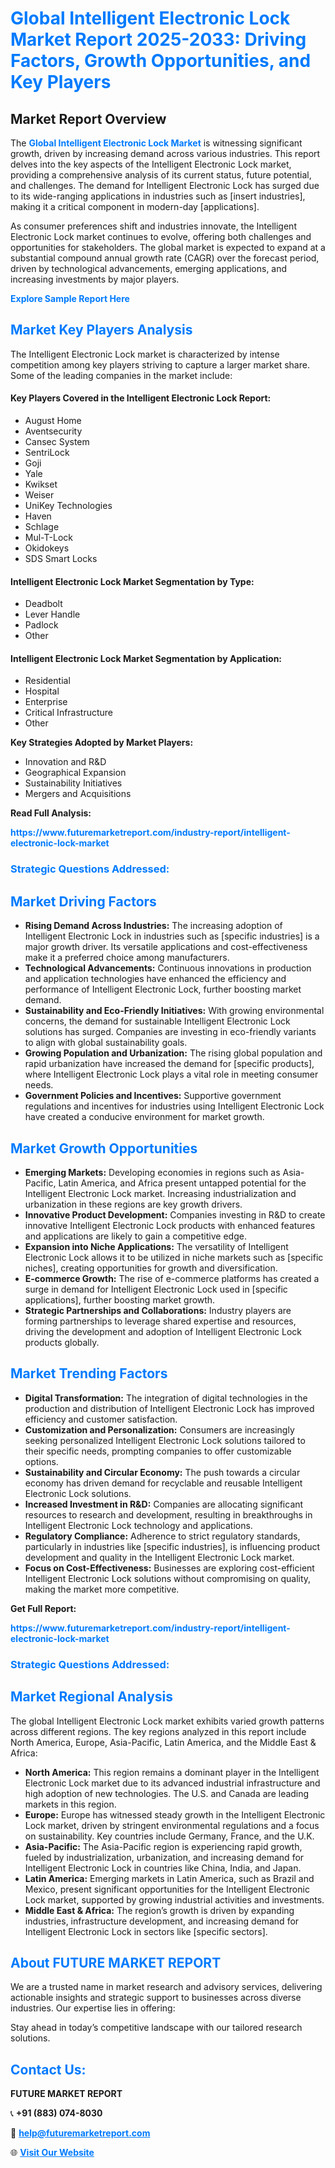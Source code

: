 <h1 style="color: #007BFF;">Global Intelligent Electronic Lock Market Report 2025-2033: Driving Factors, Growth Opportunities, and Key Players</h1>

<section id="overview">
<h2>Market Report Overview</h2>
<p>The <a href="https://www.futuremarketreport.com/industry-report/intelligent-electronic-lock-market" style="color: #007BFF; text-decoration: none;"><strong>Global Intelligent Electronic Lock Market</strong></a> is witnessing significant growth, driven by increasing demand across various industries. This report delves into the key aspects of the Intelligent Electronic Lock market, providing a comprehensive analysis of its current status, future potential, and challenges. The demand for Intelligent Electronic Lock has surged due to its wide-ranging applications in industries such as [insert industries], making it a critical component in modern-day [applications].</p>
<p>As consumer preferences shift and industries innovate, the Intelligent Electronic Lock market continues to evolve, offering both challenges and opportunities for stakeholders. The global market is expected to expand at a substantial compound annual growth rate (CAGR) over the forecast period, driven by technological advancements, emerging applications, and increasing investments by major players.</p>
</section>

<section id="overview">
<p><a href="https://www.futuremarketreport.com/request-sample/reportId=115409" style="color: #007BFF; text-decoration: none;"><strong>Explore Sample Report Here</strong></a></p>
</section>

<section id="key-players">
<h2 style="color: #007BFF;">Market Key Players Analysis</h2>
<p>The Intelligent Electronic Lock market is characterized by intense competition among key players striving to capture a larger market share. Some of the leading companies in the market include:</p>
<h4>Key Players Covered in the Intelligent Electronic Lock Report:</h4>
<ul><li>August Home</li><li>Aventsecurity</li><li>Cansec System</li><li>SentriLock</li><li>Goji</li><li>Yale</li><li>Kwikset</li><li>Weiser</li><li>UniKey Technologies</li><li>Haven</li><li>Schlage</li><li>Mul-T-Lock</li><li>Okidokeys</li><li>SDS Smart Locks</li></ul>
<h4>Intelligent Electronic Lock Market Segmentation by Type:</h4>
<ul><li>Deadbolt</li><li>Lever Handle</li><li>Padlock</li><li>Other</li></ul>

<h4>Intelligent Electronic Lock Market Segmentation by Application:</h4>
<ul><li>Residential</li><li>Hospital</li><li>Enterprise</li><li>Critical Infrastructure</li><li>Other</li></ul>
<p><strong>Key Strategies Adopted by Market Players:</strong></p>
<ul>
<li>Innovation and R&D</li>
<li>Geographical Expansion</li>
<li>Sustainability Initiatives</li>
<li>Mergers and Acquisitions</li>
</ul>
</section>

<section>
<p><strong>Read Full Analysis: </strong></p><a href="https://www.futuremarketreport.com/industry-report/intelligent-electronic-lock-market" style="color: #007BFF; text-decoration: none;"><strong>https://www.futuremarketreport.com/industry-report/intelligent-electronic-lock-market</strong></a>
<h3 style="color: #007BFF;">Strategic Questions Addressed:</h3>
</section>

<section id="driving-factors">
<h2 style="color: #007BFF;">Market Driving Factors</h2>
<ul>
<li><strong>Rising Demand Across Industries:</strong> The increasing adoption of Intelligent Electronic Lock in industries such as [specific industries] is a major growth driver. Its versatile applications and cost-effectiveness make it a preferred choice among manufacturers.</li>
<li><strong>Technological Advancements:</strong> Continuous innovations in production and application technologies have enhanced the efficiency and performance of Intelligent Electronic Lock, further boosting market demand.</li>
<li><strong>Sustainability and Eco-Friendly Initiatives:</strong> With growing environmental concerns, the demand for sustainable Intelligent Electronic Lock solutions has surged. Companies are investing in eco-friendly variants to align with global sustainability goals.</li>
<li><strong>Growing Population and Urbanization:</strong> The rising global population and rapid urbanization have increased the demand for [specific products], where Intelligent Electronic Lock plays a vital role in meeting consumer needs.</li>
<li><strong>Government Policies and Incentives:</strong> Supportive government regulations and incentives for industries using Intelligent Electronic Lock have created a conducive environment for market growth.</li>
</ul>
</section>

<section id="growth-opportunities">
<h2 style="color: #007BFF;">Market Growth Opportunities</h2>
<ul>
<li><strong>Emerging Markets:</strong> Developing economies in regions such as Asia-Pacific, Latin America, and Africa present untapped potential for the Intelligent Electronic Lock market. Increasing industrialization and urbanization in these regions are key growth drivers.</li>
<li><strong>Innovative Product Development:</strong> Companies investing in R&D to create innovative Intelligent Electronic Lock products with enhanced features and applications are likely to gain a competitive edge.</li>
<li><strong>Expansion into Niche Applications:</strong> The versatility of Intelligent Electronic Lock allows it to be utilized in niche markets such as [specific niches], creating opportunities for growth and diversification.</li>
<li><strong>E-commerce Growth:</strong> The rise of e-commerce platforms has created a surge in demand for Intelligent Electronic Lock used in [specific applications], further boosting market growth.</li>
<li><strong>Strategic Partnerships and Collaborations:</strong> Industry players are forming partnerships to leverage shared expertise and resources, driving the development and adoption of Intelligent Electronic Lock products globally.</li>
</ul>
</section>

<section id="trending-factors">
<h2 style="color: #007BFF;">Market Trending Factors</h2>
<ul>
<li><strong>Digital Transformation:</strong> The integration of digital technologies in the production and distribution of Intelligent Electronic Lock has improved efficiency and customer satisfaction.</li>
<li><strong>Customization and Personalization:</strong> Consumers are increasingly seeking personalized Intelligent Electronic Lock solutions tailored to their specific needs, prompting companies to offer customizable options.</li>
<li><strong>Sustainability and Circular Economy:</strong> The push towards a circular economy has driven demand for recyclable and reusable Intelligent Electronic Lock solutions.</li>
<li><strong>Increased Investment in R&D:</strong> Companies are allocating significant resources to research and development, resulting in breakthroughs in Intelligent Electronic Lock technology and applications.</li>
<li><strong>Regulatory Compliance:</strong> Adherence to strict regulatory standards, particularly in industries like [specific industries], is influencing product development and quality in the Intelligent Electronic Lock market.</li>
<li><strong>Focus on Cost-Effectiveness:</strong> Businesses are exploring cost-efficient Intelligent Electronic Lock solutions without compromising on quality, making the market more competitive.</li>
</ul>
</section>

<section>
<p><strong>Get Full Report: </strong></p><a href="https://www.futuremarketreport.com/industry-report/intelligent-electronic-lock-market" style="color: #007BFF; text-decoration: none;"><strong>https://www.futuremarketreport.com/industry-report/intelligent-electronic-lock-market</strong></a>
<h3 style="color: #007BFF;">Strategic Questions Addressed:</h3>
</section>


<section id="regional-analysis">
<h2 style="color: #007BFF;">Market Regional Analysis</h2>
<p>The global Intelligent Electronic Lock market exhibits varied growth patterns across different regions. The key regions analyzed in this report include North America, Europe, Asia-Pacific, Latin America, and the Middle East & Africa:</p>
<ul>
<li><strong>North America:</strong> This region remains a dominant player in the Intelligent Electronic Lock market due to its advanced industrial infrastructure and high adoption of new technologies. The U.S. and Canada are leading markets in this region.</li>
<li><strong>Europe:</strong> Europe has witnessed steady growth in the Intelligent Electronic Lock market, driven by stringent environmental regulations and a focus on sustainability. Key countries include Germany, France, and the U.K.</li>
<li><strong>Asia-Pacific:</strong> The Asia-Pacific region is experiencing rapid growth, fueled by industrialization, urbanization, and increasing demand for Intelligent Electronic Lock in countries like China, India, and Japan.</li>
<li><strong>Latin America:</strong> Emerging markets in Latin America, such as Brazil and Mexico, present significant opportunities for the Intelligent Electronic Lock market, supported by growing industrial activities and investments.</li>
<li><strong>Middle East & Africa:</strong> The region’s growth is driven by expanding industries, infrastructure development, and increasing demand for Intelligent Electronic Lock in sectors like [specific sectors].</li>
</ul>
</section>

<footer>
<h2 style="color: #007BFF;">About FUTURE MARKET REPORT</h2>
<p>We are a trusted name in market research and advisory services, delivering actionable insights and strategic support to businesses across diverse industries. Our expertise lies in offering:</p>

<p>Stay ahead in today’s competitive landscape with our tailored research solutions.</p>

<h2 style="color: #007BFF;">Contact Us:</h2>
<p><strong>FUTURE MARKET REPORT</strong></p>
<p>📞 <strong>+91 (883) 074-8030</strong></p>
<p>📧 <strong><a href="mailto:help@futuremarketreport.com" style="color: #007BFF;">help@futuremarketreport.com</a></strong></p>
<p>🌐 <strong><a href="https://www.futuremarketreport.com/" style="color: #007BFF;">Visit Our Website</a></strong></p>
</footer>